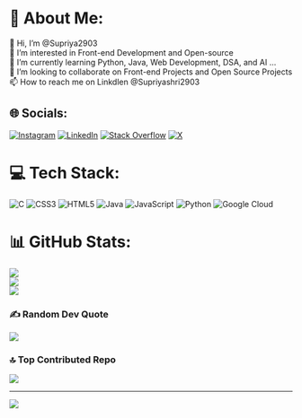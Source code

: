 # 💫 About Me:
👋 Hi, I’m @Supriya2903<br>👀 I’m interested in Front-end Development and Open-source<br>🌱 I’m currently learning Python, Java, Web Development, DSA, and AI ...<br>💞️ I’m looking to collaborate on Front-end Projects and Open Source Projects<br>📫 How to reach me on Linkdlen @Supriyashri2903 


## 🌐 Socials:
[![Instagram](https://img.shields.io/badge/Instagram-%23E4405F.svg?logo=Instagram&logoColor=white)](https://instagram.com/https://www.instagram.com/supriyashri2903/) [![LinkedIn](https://img.shields.io/badge/LinkedIn-%230077B5.svg?logo=linkedin&logoColor=white)](https://linkedin.com/in/https://www.linkedin.com/in/supriya-shri/) [![Stack Overflow](https://img.shields.io/badge/-Stackoverflow-FE7A16?logo=stack-overflow&logoColor=white)](https://stackoverflow.com/users/https://stackoverflow.com/users/20816086/supriya-shri) [![X](https://img.shields.io/badge/X-black.svg?logo=X&logoColor=white)](https://x.com/https://twitter.com/Supriya_shri_) 

# 💻 Tech Stack:
![C](https://img.shields.io/badge/c-%2300599C.svg?style=for-the-badge&logo=c&logoColor=white) ![CSS3](https://img.shields.io/badge/css3-%231572B6.svg?style=for-the-badge&logo=css3&logoColor=white) ![HTML5](https://img.shields.io/badge/html5-%23E34F26.svg?style=for-the-badge&logo=html5&logoColor=white) ![Java](https://img.shields.io/badge/java-%23ED8B00.svg?style=for-the-badge&logo=openjdk&logoColor=white) ![JavaScript](https://img.shields.io/badge/javascript-%23323330.svg?style=for-the-badge&logo=javascript&logoColor=%23F7DF1E) ![Python](https://img.shields.io/badge/python-3670A0?style=for-the-badge&logo=python&logoColor=ffdd54) ![Google Cloud](https://img.shields.io/badge/GoogleCloud-%234285F4.svg?style=for-the-badge&logo=google-cloud&logoColor=white)
# 📊 GitHub Stats:
![](https://github-readme-stats.vercel.app/api?username=Supriya2903&theme=dark&hide_border=false&include_all_commits=false&count_private=false)<br/>
![](https://github-readme-streak-stats.herokuapp.com/?user=Supriya2903&theme=dark&hide_border=false)<br/>
![](https://github-readme-stats.vercel.app/api/top-langs/?username=Supriya2903&theme=dark&hide_border=false&include_all_commits=false&count_private=false&layout=compact)

### ✍️ Random Dev Quote
![](https://quotes-github-readme.vercel.app/api?type=horizontal&theme=radical)

### 🔝 Top Contributed Repo
![](https://github-contributor-stats.vercel.app/api?username=Supriya2903&limit=5&theme=dark&combine_all_yearly_contributions=true)

---
[![](https://visitcount.itsvg.in/api?id=Supriya2903&icon=0&color=0)](https://visitcount.itsvg.in)

<!-- Proudly created with GPRM ( https://gprm.itsvg.in ) -->